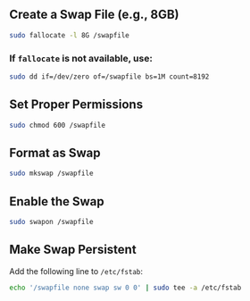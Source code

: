 ## Create a Swap File (e.g., 8GB)
```sh
sudo fallocate -l 8G /swapfile
```

### If `fallocate` is not available, use:
```sh
sudo dd if=/dev/zero of=/swapfile bs=1M count=8192
```

## Set Proper Permissions
```sh
sudo chmod 600 /swapfile
```

## Format as Swap
```sh
sudo mkswap /swapfile
```

## Enable the Swap
```sh
sudo swapon /swapfile
```

## Make Swap Persistent
Add the following line to `/etc/fstab`:
```sh
echo '/swapfile none swap sw 0 0' | sudo tee -a /etc/fstab
